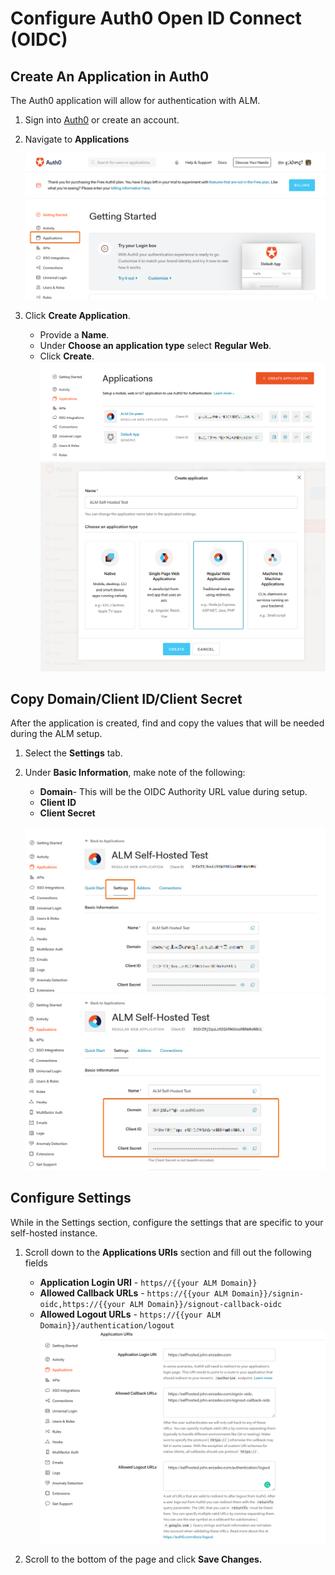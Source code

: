[title]: # (Auth0 Configuration)
[tags]: # (Account Lifecycle Manager,ALM,Active Directory,on-premise,on-prem,self hosted,auth0)
[priority]: # (4601)

# Configure Auth0 Open ID Connect (OIDC)

## Create An Application in Auth0

The Auth0 application will allow for authentication with ALM.

1. Sign into [Auth0](https://auth0.com) or create an account.
1. Navigate to **Applications**

    ![auth-step1](images/auth-step1.png "getting started")

1. Click **Create Application**.
    * Provide a **Name**.
    * Under **Choose an application type** select **Regular Web**.
    * Click **Create**.
    ![auth-step2](images/auth-step2.png "applications")
    ![auth-step3](images/auth-step3.png "create application")

## Copy Domain/Client ID/Client Secret

After the application is created, find and copy the values that will be needed during the ALM setup.

1. Select the **Settings** tab.
1. Under **Basic Information**, make note of the following:
    * **Domain**- This will be the OIDC Authority URL value during setup.
    * **Client ID**
    * **Client Secret**

    ![auth-step4](images/auth-step4.png "settings tab")
    ![auth-step5](images/auth-step5a.png "basic information")

## Configure Settings 

While in the Settings section, configure the settings that are specific to your self-hosted instance.

1. Scroll down to the **Applications URIs** section and fill out the following fields
    * **Application Login URI** - ```https//{{your ALM Domain}}```
    * **Allowed Callback URLs** - ```https://{{your ALM Domain}}/signin-oidc,https://{{your ALM Domain}}/signout-callback-oidc```
    * **Allowed Logout URLs** - ```https://{{your ALM Domain}}/authentication/logout```
    ![auth-step6](images/auth-step5.png "configure")

1. Scroll to the bottom of the page and click **Save Changes.**

